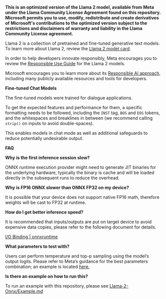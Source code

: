 **This is an optimized version of the Llama 2 model, available from Meta under the Llama Community License Agreement found on this repository. Microsoft permits you to use, modify, redistribute and create derivatives of Microsoft's contributions to the optimized version subject to the restrictions and disclaimers of warranty and liability in the Llama Community License agreement.**

Llama 2 is a collection of pretrained and fine-tuned generative text models. To learn more about Llama 2, review the [Llama 2 model card](https://github.com/microsoft/Llama-2-Onnx/blob/main/MODEL-CARD-META-LLAMA-2.md).


In order to help developers innovate responsibly, Meta encourages you to review the [Responsible Use Guide](https://ai.meta.com/llama/responsible-use-guide/) for the Llama 2 models.

Microsoft encourages you to learn more about its [Responsible AI approach](https://aka.ms/rai), including many publicly available resources and tools for developers.

 

    

**Fine-tuned Chat Models**

The fine-tuned models were trained for dialogue applications.

To get the expected features and performance for them, a specific formatting needs to be followed, including the `INST` tag, `BOS` and `EOS` tokens, and the whitespaces and breaklines in between (we recommend calling `strip()` on inputs to avoid double-spaces).

 This enables models in chat mode as well as additional safeguards  to reduce potentially undesirable output.

 

**FAQ**

 

**Why is the first inference session slow?** 

ONNX runtime execution provider might need to generate JIT binaries for the underlying hardware, typically the binary is cache and will be loaded directly in the subsequent runs to reduce the overhead. 

 

**Why is FP16 ONNX slower than ONNX FP32 on my device?** 

It is possible that your device does not support native FP16 math, therefore weights will be cast to FP32 at runtime. 

 

**How do I get better inference speed?** 

It is recommended that inputs/outputs are put on target device to avoid expensive data copies, please refer to the following document for details.  

[I/O Binding | onnxruntime](https://onnxruntime.ai/docs/performance/tune-performance/iobinding.html) 

 

**What parameters to test with?** 

Users can perform temperature and top-p sampling using the model’s output logits. Please refer to Meta’s guidance for the best parameters combination; an example is located [here.](https://github.com/facebookresearch/llama/)

 

**Is there an example on how to run this?**

To run an example with this repository, please see [Llama-2-Onnx/Example.md](https://github.com/microsoft/Llama-2-Onnx/blob/main/Example.md)
